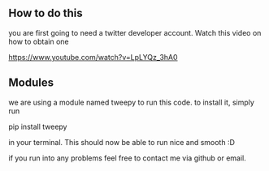 ## How to do this

you are first going to need a twitter developer account.
Watch this video on how to obtain one

https://www.youtube.com/watch?v=LpLYQz_3hA0

## Modules

we are using a module named tweepy to run this code.
to install it, simply run

pip install tweepy

in your terminal. This should now be able to run nice and smooth :D

if you run into any problems feel free to contact me via github or email.